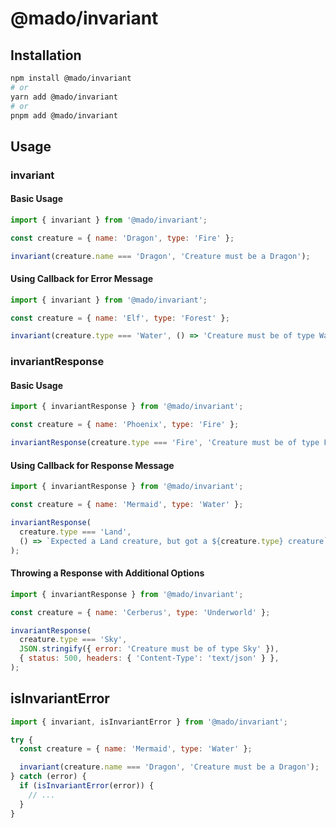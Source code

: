 # @mado/invariant

## Installation

```bash
npm install @mado/invariant
# or
yarn add @mado/invariant
# or
pnpm add @mado/invariant
```

## Usage

### invariant

#### Basic Usage

```js
import { invariant } from '@mado/invariant';

const creature = { name: 'Dragon', type: 'Fire' };

invariant(creature.name === 'Dragon', 'Creature must be a Dragon');
```

#### Using Callback for Error Message

```js
import { invariant } from '@mado/invariant';

const creature = { name: 'Elf', type: 'Forest' };

invariant(creature.type === 'Water', () => 'Creature must be of type Water');
```

### invariantResponse

#### Basic Usage

```js
import { invariantResponse } from '@mado/invariant';

const creature = { name: 'Phoenix', type: 'Fire' };

invariantResponse(creature.type === 'Fire', 'Creature must be of type Fire');
```

#### Using Callback for Response Message

```js
import { invariantResponse } from '@mado/invariant';

const creature = { name: 'Mermaid', type: 'Water' };

invariantResponse(
  creature.type === 'Land',
  () => `Expected a Land creature, but got a ${creature.type} creature`,
);
```

#### Throwing a Response with Additional Options

```js
import { invariantResponse } from '@mado/invariant';

const creature = { name: 'Cerberus', type: 'Underworld' };

invariantResponse(
  creature.type === 'Sky',
  JSON.stringify({ error: 'Creature must be of type Sky' }),
  { status: 500, headers: { 'Content-Type': 'text/json' } },
);
```

## isInvariantError

```js
import { invariant, isInvariantError } from '@mado/invariant';

try {
  const creature = { name: 'Mermaid', type: 'Water' };

  invariant(creature.name === 'Dragon', 'Creature must be a Dragon');
} catch (error) {
  if (isInvariantError(error)) {
    // ...
  }
}
```
